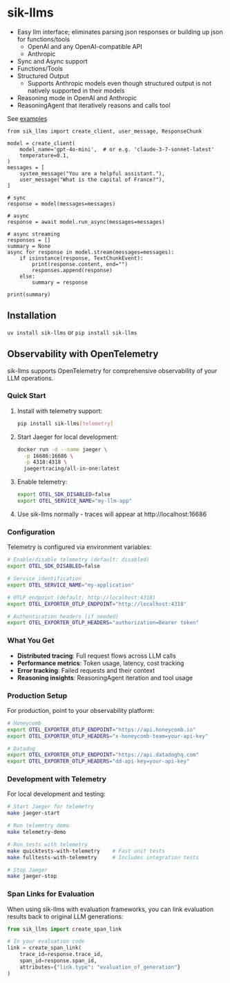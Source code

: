 # sik-llms

- Easy llm interface; eliminates parsing json responses or building up json for functions/tools
    - OpenAI and any OpenAI-compatible API
    - Anthropic
- Sync and Async support
- Functions/Tools
- Structured Output
    - Supports Anthropic models even though structured output is not natively supported in their models
- Reasoning mode in OpenAI and Anthropic
- ReasoningAgent that iteratively reasons and calls tool

See [examples](https://github.com/shane-kercheval/sik-llms/blob/main/examples/examples.ipynb)

```
from sik_llms import create_client, user_message, ResponseChunk

model = create_client(
    model_name='gpt-4o-mini',  # or e.g. 'claude-3-7-sonnet-latest'
    temperature=0.1,
)
messages = [
    system_message("You are a helpful assistant."),
    user_message("What is the capital of France?"),
]

# sync
response = model(messages=messages)

# async
response = await model.run_async(messages=messages)

# async streaming
responses = []
summary = None
async for response in model.stream(messages=messages):
    if isinstance(response, TextChunkEvent):
        print(response.content, end="")
        responses.append(response)
    else:
        summary = response

print(summary)
```

## Installation

`uv install sik-llms` or `pip install sik-llms`

## Observability with OpenTelemetry

sik-llms supports OpenTelemetry for comprehensive observability of your LLM operations.

### Quick Start

1. Install with telemetry support:
   ```bash
   pip install sik-llms[telemetry]
   ```

2. Start Jaeger for local development:
   ```bash
   docker run -d --name jaeger \
     -p 16686:16686 \
     -p 4318:4318 \
     jaegertracing/all-in-one:latest
   ```

3. Enable telemetry:
   ```bash
   export OTEL_SDK_DISABLED=false
   export OTEL_SERVICE_NAME="my-llm-app"
   ```

4. Use sik-llms normally - traces will appear at http://localhost:16686

### Configuration

Telemetry is configured via environment variables:

```bash
# Enable/disable telemetry (default: disabled)
export OTEL_SDK_DISABLED=false

# Service identification
export OTEL_SERVICE_NAME="my-application"

# OTLP endpoint (default: http://localhost:4318)
export OTEL_EXPORTER_OTLP_ENDPOINT="http://localhost:4318"

# Authentication headers (if needed)
export OTEL_EXPORTER_OTLP_HEADERS="authorization=Bearer token"
```

### What You Get

- **Distributed tracing**: Full request flows across LLM calls
- **Performance metrics**: Token usage, latency, cost tracking
- **Error tracking**: Failed requests and their context
- **Reasoning insights**: ReasoningAgent iteration and tool usage

### Production Setup

For production, point to your observability platform:

```bash
# Honeycomb
export OTEL_EXPORTER_OTLP_ENDPOINT="https://api.honeycomb.io"
export OTEL_EXPORTER_OTLP_HEADERS="x-honeycomb-team=your-api-key"

# Datadog
export OTEL_EXPORTER_OTLP_ENDPOINT="https://api.datadoghq.com"
export OTEL_EXPORTER_OTLP_HEADERS="dd-api-key=your-api-key"
```

### Development with Telemetry

For local development and testing:

```bash
# Start Jaeger for telemetry
make jaeger-start

# Run telemetry demo
make telemetry-demo

# Run tests with telemetry
make quicktests-with-telemetry    # Fast unit tests
make fulltests-with-telemetry     # Includes integration tests

# Stop Jaeger
make jaeger-stop
```

### Span Links for Evaluation

When using sik-llms with evaluation frameworks, you can link evaluation results back to original LLM generations:

```python
from sik_llms import create_span_link

# In your evaluation code
link = create_span_link(
    trace_id=response.trace_id,
    span_id=response.span_id, 
    attributes={"link.type": "evaluation_of_generation"}
)
```
